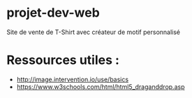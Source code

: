 # projet-dev-web
Site de vente de T-Shirt avec créateur de motif personnalisé

# Ressources utiles :
  - http://image.intervention.io/use/basics
  - https://www.w3schools.com/html/html5_draganddrop.asp
